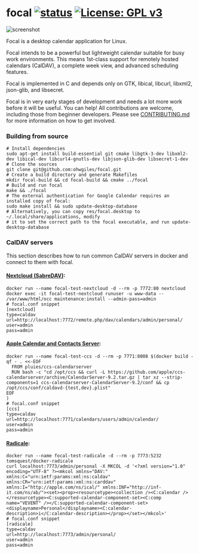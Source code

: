 # focal [![status](https://ci.ohwg.net/badge/focal.svg)](https://ci.ohwg.net/jobs/focal) [![License: GPL v3](https://img.shields.io/badge/License-GPL%20v3-blue.svg)](https://www.gnu.org/licenses/gpl-3.0)

![screenshot](https://user-images.githubusercontent.com/1444499/45927628-c5ab1000-bf3e-11e8-9f70-1685f96b0b08.png)

Focal is a desktop calendar application for Linux.

Focal intends to be a powerful but lightweight calendar suitable for busy work environments. This means 1st-class support for remotely hosted calendars (CalDAV), a complete week view, and advanced scheduling features.

Focal is implemented in C and depends only on GTK, libical, libcurl, libxml2, json-glib, and libsecret.

Focal is in very early stages of development and needs a lot more work before it will be useful. You can help! All contributions are welcome, including those from beginner developers. Please see [CONTRIBUTING.md](CONTRIBUTING.md) for more information on how to get involved.

### Building from source

```
# Install dependencies
sudo apt-get install build-essential git cmake libgtk-3-dev libxml2-dev libical-dev libcurl4-gnutls-dev libjson-glib-dev libsecret-1-dev
# Clone the sources
git clone git@github.com:ohwgiles/focal.git
# Create a build directory and generate Makefiles
mkdir focal-build && cd focal-build && cmake ../focal
# Build and run focal
make && ./focal
# The external authentication for Google Calendar requires an installed copy of focal:
sudo make install && sudo update-desktop-database
# Alternatively, you can copy res/focal.desktop to ~/.local/share/applications, modify
# it to set the correct path to the focal executable, and run update-desktop-database
```

### CalDAV servers

This section describes how to run common CalDAV servers in docker and connect to them with focal.

#### [Nextcloud (SabreDAV)](https://nextcloud.com/):

```
docker run --name focal-test-nextcloud -d --rm -p 7772:80 nextcloud
docker exec -it focal-test-nextcloud runuser -u www-data -- /var/www/html/occ maintenance:install --admin-pass=admin
# focal.conf snippet
[nextcloud]
type=caldav
url=http://localhost:7772/remote.php/dav/calendars/admin/personal/
user=admin
pass=admin
```

#### [Apple Calendar and Contacts Server](https://www.calendarserver.org/):

```
docker run --name focal-test-ccs -d --rm -p 7771:8008 $(docker build -qf - . <<-EOF
  FROM pluies/ccs-calendarserver
  RUN bash -c "cd /opt/ccs && curl -L https://github.com/apple/ccs-calendarserver/archive/CalendarServer-9.2.tar.gz | tar xz --strip-components=1 ccs-calendarserver-CalendarServer-9.2/conf && cp /opt/ccs/conf/caldavd-{test,dev}.plist"
EOF
)
# focal.conf snippet
[ccs]
type=caldav
url=http://localhost:7771/calendars/users/admin/calendar/
user=admin
pass=admin
```

#### [Radicale](https://radicale.org/):

```
docker run --name focal-test-radicale -d --rm -p 7773:5232 tomsquest/docker-radicale
curl localhost:7773/admin/personal -X MKCOL -d '<?xml version="1.0" encoding="UTF-8" ?><mkcol xmlns="DAV:" xmlns:C="urn:ietf:params:xml:ns:caldav" xmlns:CR="urn:ietf:params:xml:ns:carddav" xmlns:I="http://apple.com/ns/ical/" xmlns:INF="http://inf-it.com/ns/ab/"><set><prop><resourcetype><collection /><C:calendar /></resourcetype><C:supported-calendar-component-set><C:comp name="VEVENT" /></C:supported-calendar-component-set><displayname>Personal</displayname><C:calendar-description>i</C:calendar-description></prop></set></mkcol>'
# focal.conf snippet
[radicale]
type=caldav
url=http://localhost:7773/admin/personal/
user=admin
pass=admin
```

